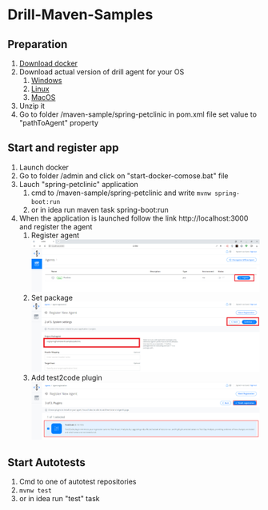 # Drill-Maven-Samples

## Preparation

1. <a href="https://www.docker.com/products/docker-desktop">Download docker</a>
2. Download actual version of drill agent for your OS
    1. <a href="https://oss.jfrog.org/artifactory/oss-release-local/com/epam/drill/drill-agent-mingwX64/">Windows</a>
    2. <a href="https://oss.jfrog.org/artifactory/oss-release-local/com/epam/drill/drill-agent-linuxX64/">Linux</a>
    3. <a href="https://oss.jfrog.org/artifactory/oss-release-local/com/epam/drill/drill-agent-macosX64/">MacOS</a>
3. Unzip it    
4. Go to folder /maven-sample/spring-petclinic in pom.xml file set value to "pathToAgent" property
## Start and register app
1. Launch docker
2. Go to folder /admin and click on "start-docker-comose.bat" file
3. Lauch "spring-petclinic" application 
    1. cmd to /maven-sample/spring-petclinic and write ```mvnw spring-boot:run```
    2. or in idea run maven task spring-boot:run
4. When the application is launched follow the link http://localhost:3000 and register the agent
    1. Register agent ![alt text](img/register.png)
    2. Set package ![alt text](img/registerPackage.png)
    3. Add test2code plugin ![alt text](img/registerTest2code.png)
    
## Start Autotests

1. Cmd to one of autotest repositories
2. ```mvnw test```
3. or in idea run "test" task

